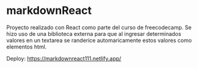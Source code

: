 # markdownReact

Proyecto realizado con React como parte del curso de freecodecamp. Se hizo uso de una biblioteca externa para que al ingresar determinados valores en un textarea se randerice automaricamente estos valores como elementos html.

Deploy: https://markdownreact111.netlify.app/
